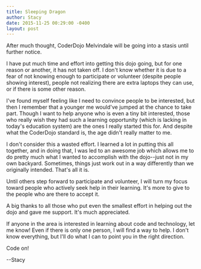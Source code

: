 ```yaml
---
title: Sleeping Dragon
author: Stacy
date: 2015-11-25 00:29:00 -0400
layout: post
---
```


After much thought, CoderDojo Melvindale will be going into a stasis until further notice.

<!--more-->

I have put much time and effort into getting this dojo going, but for one reason or another, it has not taken off. I don't know whether it is due to a fear of not knowing enough to participate or volunteer (despite people showing interest), people not realizing there are extra laptops they can use, or if there is some other reason.

I've found myself feeling like I need to convince people to be interested, but then I remember that a younger me would've jumped at the chance to take part. Though I want to help anyone who is even a tiny bit interested, those who really wish they had such a learning opportunity (which is lacking in today's education system) are the ones I really started this for. And despite what the CoderDojo standard is, the age didn't really matter to me.

I don't consider this a wasted effort. I learned a lot in putting this all together, and in doing that, I was led to an awesome job which allows me to do pretty much what I wanted to accomplish with the dojo--just not in my own backyard. Sometimes, things just work out in a way differently than we originally intended. That's all it is.

Until others step forward to participate and volunteer, I will turn my focus toward people who actively seek help in their learning. It's more to give to the people who are there to accept it.

A big thanks to all those who put even the smallest effort in helping out the dojo and gave me support. It's much appreciated.

If anyone in the area is interested in learning about code and technology, let me know! Even if there is only one person, I will find a way to help. I don't know everything, but I'll do what I can to point you in the right direction.

Code on!

--Stacy
